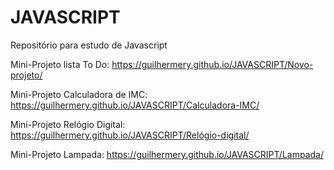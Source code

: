 # JAVASCRIPT
 Repositório para estudo de Javascript

Mini-Projeto lista To Do:
https://guilhermery.github.io/JAVASCRIPT/Novo-projeto/

Mini-Projeto Calculadora de IMC:
https://guilhermery.github.io/JAVASCRIPT/Calculadora-IMC/

Mini-Projeto Relógio Digital:
https://guilhermery.github.io/JAVASCRIPT/Relógio-digital/

Mini-Projeto Lampada:
https://guilhermery.github.io/JAVASCRIPT/Lampada/